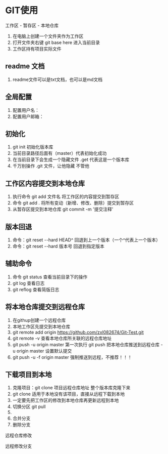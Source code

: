 # GIT使用

工作区 - 暂存区 - 本地仓库

1. 在电脑上创建一个文件夹作为工作区
2. 打开文件夹右键 git base here 进入当前目录
3. 工作区持有项目实际文件

## readme 文档
1. readme文件可以是txt文档，也可以是md文档

## 全局配置
1. 配置用户名：
2. 配置用户邮箱：

## 初始化
1. git init 初始化版本库
2. 当前目录路径后面有（master）代表初始化成功
3. 在当前目录下会生成一个隐藏文件 .get 代表这是一个版本库
4. 千万别操作 .git 文件，让他隐藏 不管他

## 工作区内容提交到本地仓库
1. 执行命令 git add 文件名 将工作区的内容提交到暂存区
2. 命令 git add . 将所有变动（新增、修改、删除）提交到暂存区
3. 从暂存区提交到本地仓库 git commit -m '提交注释'

## 版本回退
1. 命令：git reset --hard HEAD^ 回退到上一个版本（一个^代表上一个版本）
2. 命令：git reset --hard 版本号 回退到指定版本

## 辅助命令
1. 命令 git status 查看当前目录下的操作
2. git log 查看日志
3. git reflog 查看简版日志

## 将本地仓库提交到远程仓库
1. 在githup创建一个远程仓库
2. 本地工作区先提交到本地仓库
3. git remote add origin https://github.com/zxl082674/Git-Test.git
4. git remote -v  查看本地仓库所关联的远程仓库地址
5. git push -u origin master 第一次执行
   git push  把本地仓库推送到远程仓库
   -u origin master 设置默认提交
6. git push -u -f origin master 强制推送到远程，不推荐！！！

## 下载项目到本地
1. 克隆项目：git clone 项目远程仓库地址 整个版本库克隆下来
2. git clone 适用于本地没有该项目，直接从远程下载到本地
3. 一定要先把工作区的修改到本地仓库再更新远程到本地
4. 切换分区
   git pull
5. 
6. 合并分支
7. 删除分支
   
  
远程仓库修改

远程修改分支

